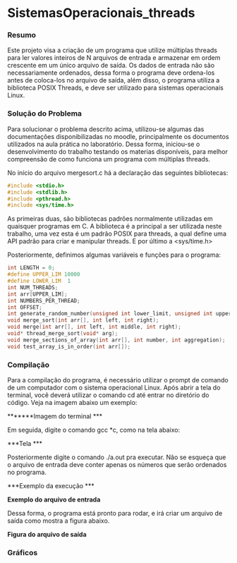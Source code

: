 # SistemasOperacionais_threads
### Resumo

Este projeto visa a criação de um programa que utilize múltiplas threads para ler valores inteiros de N arquivos de entrada e armazenar em ordem crescente em um único arquivo de saída. Os dados de entrada não são necessariamente ordenados, dessa forma o programa deve ordena-los antes de coloca-los no arquivo de saída, além disso, o programa utiliza a biblioteca POSIX Threads, e deve ser utilizado para sistemas operacionais Linux.

### Solução do Problema 

Para solucionar o problema descrito acima, utilizou-se algumas das documentações disponibilizadas no moodle, principalmente os documentos utilizados na aula prática no laboratório. Dessa forma, iniciou-se o desenvolvimento do trabalho testando os materias disponíveis, para melhor compreensão de como funciona um programa com múltiplas threads.

No início do arquivo mergesort.c há a declaração das seguintes bibliotecas:

```c
#include <stdio.h> 
#include <stdlib.h>
#include <pthread.h>
#include <sys/time.h>
```

As primeiras duas, são bibliotecas padrões normalmente utilizadas em quaisquer programas em C. A biblioteca <pthread> é a principal a ser utilizada neste trabalho, uma vez esta é um padrão POSIX para threads, a qual define uma API padrão para criar e manipular threads. E por último a <sys/time.h>    

Posteriormente, definimos algumas variáveis e funções para o programa:

```c
int LENGTH = 0;
#define UPPER_LIM 10000
#define LOWER_LIM  1
int NUM_THREADS;
int arr[UPPER_LIM];
int NUMBERS_PER_THREAD;
int OFFSET;
int generate_random_number(unsigned int lower_limit, unsigned int upper_limit);
void merge_sort(int arr[], int left, int right);
void merge(int arr[], int left, int middle, int right);
void* thread_merge_sort(void* arg);
void merge_sections_of_array(int arr[], int number, int aggregation);
void test_array_is_in_order(int arr[]);
```



### Compilação 

Para a compilação do programa, é necessário utilizar o prompt de comando de um computador com o sistema operacional Linux. Após abrir a tela do terminal, você deverá utilizar o comando cd <nome do arquivo> até entrar no diretório do código.  Veja na imagem abaixo um exemplo: 

*******Imagem do terminal ***

Em seguida, digite o comando gcc *c, como na tela abaixo:

***Tela ***

Posteriormente digite o comando  ./a.out <numero de threads> <arquivo de entrada> pra executar. Não se esqueça que o arquivo de entrada deve conter apenas os números que serão ordenados no programa.

***Exemplo da execução ***

****Exemplo do arquivo de entrada****

Dessa forma, o programa está pronto para rodar, e irá criar um arquivo de saída como mostra a figura abaixo.

**Figura do arquivo de saída**

### Gráficos







